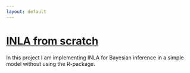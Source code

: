 ```yaml
---
layout: default
---
```


# [INLA from scratch](inla-from-scratch) 
In this project I am implementing INLA for Bayesian inference in a simple model without using the R-package.
